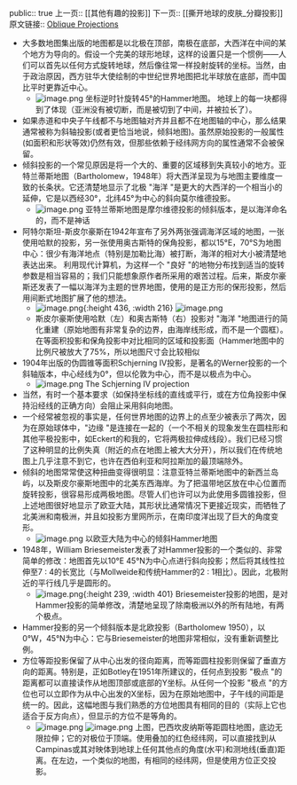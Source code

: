 public:: true
上一页:: [[其他有趣的投影]]
下一页:: [[撕开地球的皮肤_分瓣投影]]
原文链接:: [Oblique Projections](https://web.archive.org/web/20181004024945/http://www.progonos.com/furuti/MapProj/Normal/ProjObl/projObl.html)

- 大多数地图集出版的地图都是以北极在顶部，南极在底部，大西洋在中间的某个地方为导向的。假设一个完美的球形地球，这样的设置只是一个惯例——人们可以首先以任何方式旋转地球，然后像往常一样投射旋转的坐标。当然，由于政治原因，西方驻华大使绘制的中世纪世界地图把北半球放在底部，而中国比平时更靠近中心。
	- ![image.png](../assets/image_1625371900163_0.png) 
	  坐标逆时针旋转45°的Hammer地图。 地球上的每一块都得到了体现（亚洲没有被切断，而是被切到了中间，并被拉长了）。
- 如果赤道和中央子午线都不与地图轴对齐并且都不在地图轴的中心，那么结果通常被称为斜轴投影(或者更恰当地说，倾斜地图)。虽然原始投影的一般属性(如面积和形状等效)仍然有效，但那些依赖于经纬网方向的属性通常不会被保留。
- 倾斜投影的一个常见原因是将一个大的、重要的区域移到失真较小的地方。亚特兰蒂斯地图（Bartholomew，1948年）将大西洋呈现为与地图主要维度一致的长条状。它还清楚地显示了北极 "海洋 "是更大的大西洋的一个相当小的延伸，它是以西经30°，北纬45°为中心的斜向莫尔维德投影。
	- ![image.png](../assets/image_1625372012750_0.png) 
	  亚特兰蒂斯地图是摩尔维德投影的倾斜版本，是以海洋命名的，而不是神话
- 阿特尔斯坦-斯皮尔豪斯在1942年宣布了另外两张强调海洋区域的地图，一张使用哈默的投影，另一张使用奥古斯特的保角投影，都以15°E，70°S为地图中心：很少有海洋地点（特别是加勒比海）被打断，海洋的相对大小被清楚地表达出来。 利用现代计算机，为这样一个 "良好 "的地物分布找到适当的旋转参数是相当容易的；我们只能想象原作者所采用的艰苦过程。后来，斯皮尔豪斯还发表了一幅以海洋为主题的世界地图，使用的是正方形的保形投影，然后用间断式地图扩展了他的想法。
	- ![image.png](../assets/image_1625372374530_0.png){:height 436, :width 216} ![image.png](../assets/image_1625372391204_0.png)
	- 斯皮尔豪斯使用哈默（左）和奥古斯特（右）投影对 "海洋 "地图进行的简化重建（原始地图有非常复杂的边界，由海岸线形成，而不是一个圆框）。在等面积投影和保角投影中对比相同的区域和投影面（Hammer地图中的比例尺被放大了75%，所以地图尺寸会比较相似
- 1904年出版的伪圆锥等面积Schjerning IV投影，是著名的Werner投影的一个斜轴版本，中心经线为0°，但以伦敦为中心，而不是以极点为中心。
	- ![image.png](../assets/image_1625372831559_0.png) 
	  The Schjerning IV projection
- 当然，有时一个基本要求（如保持坐标线的直线或平行，或在方位角投影中保持沿经线的正确方向）会阻止采用斜向地图。
- 一个经常被忽视的事实是，任何世界地图的边界上的点至少被表示了两次，因为在原始球体中，"边缘 "是连接在一起的（一个不相关的现象发生在圆柱形和其他平极投影中，如Eckert的和我的，它将两极拉伸成线段）。我们已经习惯了这种明显的比例失真（附近的点在地图上被大大分开），所以我们在传统地图上几乎注意不到它，也许在西伯利亚和阿拉斯加的最顶端除外。
- 倾斜的地图常常使这种扭曲变得很明显：注意亚特兰蒂斯地图中的新西兰岛屿，以及斯皮尔豪斯地图中的北美东西海岸。为了把温带地区放在中心位置而旋转投影，很容易形成两极地图。尽管人们也许可以为此使用多圆锥投影，但上述地图很好地显示了欧亚大陆，其形状比通常情况下更接近现实，而牺牲了北美洲和南极洲，并且如投影方里网所示，在南印度洋出现了巨大的角度变形。
	- ![image.png](../assets/image_1625372956933_0.png) 
	  以欧亚大陆为中心的倾斜Hammer地图
- 1948年，William Briesemeister发表了对Hammer投影的一个类似的、非常简单的修改：地图首先以10°E 45°N为中心点进行斜向投影；然后将其线性拉伸至7 : 4的长宽比（与Mollweide和传统Hammer的2 : 1相比）。因此，北极附近的平行线几乎是圆形的。
	- ![image.png](../assets/image_1625373020568_0.png){:height 239, :width 401} 
	  Briesemeister投影的地图，是对Hammer投影的简单修改，清楚地呈现了除南极洲以外的所有陆地，有两个极点。
- Hammer投影的另一个倾斜版本是北欧投影（Bartholomew 1950），以0°W，45°N为中心：它与Briesemeister的地图非常相似，没有重新调整比例。
- 方位等距投影保留了从中心出发的径向距离，而等距圆柱投影则保留了垂直方向的距离。特别是，正如Botley在1951年所建议的，任何点到投影 "极点 "的距离都可以直接读作从地图顶部或底部的Y坐标。从任何一个投影 "极点 "的方位也可以立即作为从中心出发的X坐标，因为在原始地图中，子午线的间距是统一的。因此，这幅地图与我们熟悉的方位地图具有相同的目的（实际上它也适合于反方向点），但显示的方位不是等角的。
	- ![image.png](../assets/image_1625373295559_0.png) 
	  ![image.png](../assets/image_1625373305010_0.png) 上图，巴西坎皮纳斯等距圆柱地图，底边无限拉伸；它的对极位于顶端。使用叠加的红色经纬网，可以直接找到从Campinas或其对映体到地球上任何其他点的角度(水平)和测地线(垂直)距离。在左边，一个类似的地图，有相同的经纬网，但是使用方位正交投影。